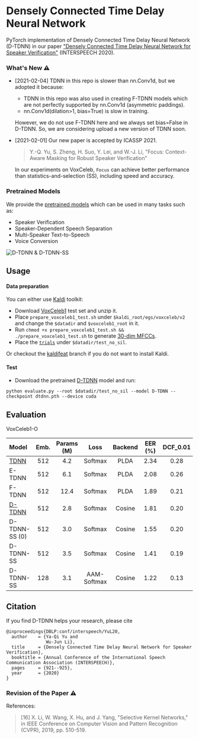 # Densely Connected Time Delay Neural Network

PyTorch implementation of Densely Connected Time Delay Neural Network (D-TDNN) in our paper ["Densely Connected Time Delay Neural Network for Speaker Verification"](https://www.isca-speech.org/archive/Interspeech_2020/abstracts/1275.html) (INTERSPEECH 2020).

### What's New ⚠️

- [2021-02-04] TDNN in this repo is slower than nn.Conv1d, but we adopted it because:
  - TDNN in this repo was also used in creating F-TDNN models which are not perfectly supported by nn.Conv1d (asymmetric paddings).
  - nn.Conv1d(dilation>1, bias=True) is slow in training.

  However, we do not use F-TDNN here and we always set bias=False in D-TDNN. So, we are considering upload a new version of TDNN soon.

- [2021-02-01] Our new paper is accepted by ICASSP 2021.

  > Y.-Q. Yu, S. Zheng, H. Suo, Y. Lei, and W.-J. Li, "Focus: Context-Aware Masking for Robust Speaker Verification"

  In our experiments on VoxCeleb, `Focus` can achieve better performance than statistics-and-selection (SS), including speed and accuracy.

### Pretrained Models

We provide the [pretrained models](https://github.com/yuyq96/D-TDNN/releases/tag/models) which can be used in many tasks such as:

- Speaker Verification
- Speaker-Dependent Speech Separation
- Multi-Speaker Text-to-Speech
- Voice Conversion

![D-TDNN & D-TDNN-SS](figure/D_TDNN.png)

## Usage

#### Data preparation

You can either use [Kaldi](https://github.com/kaldi-asr/kaldi) toolkit:
- Download [VoxCeleb1](http://www.robots.ox.ac.uk/~vgg/data/voxceleb/vox1.html) test set and unzip it.
- Place `prepare_voxceleb1_test.sh` under `$kaldi_root/egs/voxceleb/v2` and change the `$datadir` and `$voxceleb1_root` in it.
- Run `chmod +x prepare_voxceleb1_test.sh && ./prepare_voxceleb1_test.sh` to generate [30-dim MFCCs](https://github.com/kaldi-asr/kaldi/blob/master/egs/voxceleb/v2/conf/mfcc.conf).
- Place the [`trials`](https://github.com/yuyq96/D-TDNN/releases/download/trials/trials) under `$datadir/test_no_sil`.

Or checkout the [kaldifeat](https://github.com/yuyq96/D-TDNN/tree/kaldifeat) branch if you do not want to install Kaldi.

#### Test

- Download the pretrained [D-TDNN](https://github.com/yuyq96/D-TDNN/releases/download/models/dtdnn.pth) model and run:
```
python evaluate.py --root $datadir/test_no_sil --model D-TDNN --checkpoint dtdnn.pth --device cuda
```

## Evaluation

VoxCeleb1-O

| Model | Emb. | Params (M) | Loss | Backend | EER (%) | DCF_0.01 | DCF_0.001 |
| :---- | :--: | :--------: | :--: | :-----: | :-----: | :------: | :-------: |
| [TDNN](https://github.com/yuyq96/D-TDNN/releases/download/models/tdnn.pth) | 512 | 4.2 | Softmax | PLDA | 2.34 | 0.28 | 0.38 |
| E-TDNN | 512 | 6.1 | Softmax | PLDA | 2.08 | 0.26 | 0.41 |
| F-TDNN | 512 | 12.4 | Softmax | PLDA | 1.89 | 0.21 | 0.29 |
| [D-TDNN](https://github.com/yuyq96/D-TDNN/releases/download/models/dtdnn.pth) | 512 | 2.8 | Softmax | Cosine | 1.81 | 0.20 | 0.28 |
| D-TDNN-SS (0) | 512 | 3.0 | Softmax | Cosine | 1.55 | 0.20 | 0.30 |
| D-TDNN-SS | 512 | 3.5 | Softmax | Cosine | 1.41 | 0.19 | 0.24 |
| D-TDNN-SS | 128 | 3.1 | AAM-Softmax | Cosine | 1.22 | 0.13 | 0.20 |

## Citation

If you find D-TDNN helps your research, please cite
```
@inproceedings{DBLP:conf/interspeech/YuL20,
  author    = {Ya-Qi Yu and
               Wu-Jun Li},
  title     = {Densely Connected Time Delay Neural Network for Speaker Verification},
  booktitle = {Annual Conference of the International Speech Communication Association (INTERSPEECH)},
  pages     = {921--925},
  year      = {2020}
}
```

### Revision of the Paper ⚠️

References:

> [16] X. Li, W. Wang, X. Hu, and J. Yang, "Selective Kernel Networks," in IEEE Conference on Computer Vision and Pattern Recognition (CVPR), 2019, pp. 510-519.
